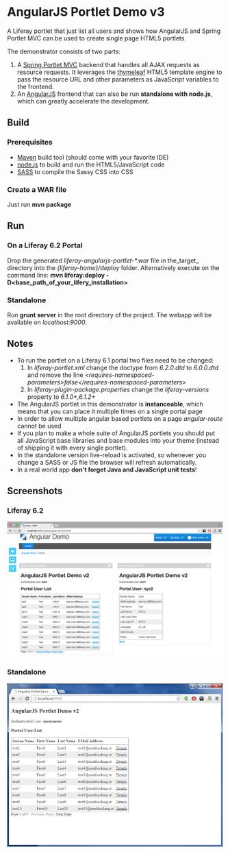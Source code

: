 AngularJS Portlet Demo v3
=========================

A Liferay portlet that just list all users and shows how AngularJS and Spring Portlet MVC can be used to create single page HTML5 portlets.

The demonstrator consists of two parts:

1. A [Spring Portlet MVC](http://docs.spring.io/spring/docs/4.0.x/spring-framework-reference/html/portlet.html) backend that handles all AJAX requests as resource requests. 
   It leverages the [thymeleaf](http://www.thymeleaf.org/) HTML5 template engine to pass the resource URL and other parameters as JavaScript variables to the frontend. 
2. An [AngularJS](https://angularjs.org/) frontend that can also be run **standalone with node.js**, which can greatly accelerate the development.

## Build

### Prerequisites
* [Maven](https://maven.apache.org/) build tool (should come with your favorite IDE)
* [node.js](http://nodejs.org/) to build and run the HTML5/JavaScript code
* [SASS](http://sass-lang.com/) to compile the Sassy CSS into CSS

### Create a WAR file

Just run **mvn package**

## Run

### On a Liferay 6.2 Portal

Drop the generated _liferay-angularjs-portlet-*.war_ file in the_target_ directory into the *{liferay-home}/deploy* folder.
Alternatively execute on the command line: **mvn liferay:deploy -D\<base_path_of_your_lifery_installation\>**

### Standalone

Run **grunt server** in the root directory of the project. The webapp will be available on *localhost:9000*.

## Notes

* To run the portlet on a Liferay 6.1 portal two files need to be changed:  
    1. In *liferay-portlet.xml* change the doctype from *6.2.0.dtd* to *6.0.0.dtd* and remove the line *&lt;requires-namespaced-parameters&gt;false&lt;/requires-namespaced-parameters&gt;*
    2. In *liferay-plugin-package.properties* change the *liferay-versions* property to *6.1.0+,6.1.2+*
* The AngularJS portlet in this demonstrator is **instanceable**, which means that you can place it multiple times on a single portal page 
* In order to allow multiple angular based portlets on a page *angular-route* cannot be used
* If you plan to make a whole suite of AngularJS portlets you should put all JavaScript base libraries and base modules into your theme
  (instead of shipping it with every single portlet).
* In the standalone version live-reload is activated, so whenever you change a SASS or JS file the browser will refresh automatically.  
* In a real world app **don't forget Java and JavaScript unit tests**!

## Screenshots

### Liferay 6.2

![Portlet](screenshot_portlet.png)

### Standalone

![Portlet](screenshot_standalone.png)



